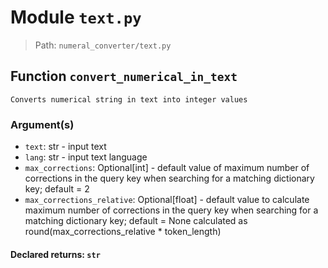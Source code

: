 # Module `text.py`
> Path: `numeral_converter/text.py`
## Function  `convert_numerical_in_text`
```text
Converts numerical string in text into integer values
```
        
### Argument(s)
+ `text`: str - input text
+ `lang`: str - input text language
+ `max_corrections`: Optional[int] - default value of maximum number of corrections
in the query key when searching for a matching dictionary key;
default = 2
+ `max_corrections_relative`: Optional[float] - default value to calculate
maximum number of corrections in the query key when searching
for a matching dictionary key; default = None
calculated as round(max_corrections_relative * token_length)
#### Declared returns: `str`